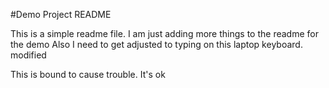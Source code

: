 #Demo Project README

This is a simple readme file. 
I am just adding more things to the readme for the demo
Also I need to get adjusted to typing on this laptop keyboard. 
modified

This is bound to cause trouble.
It's ok